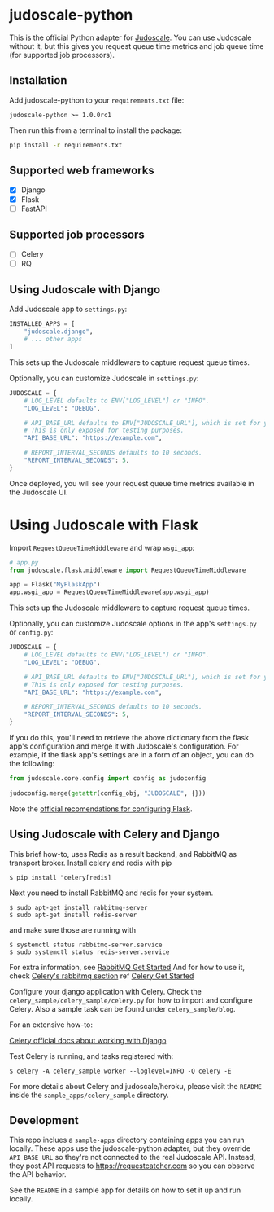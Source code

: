 # judoscale-python

This is the official Python adapter for [Judoscale](https://elements.heroku.com/addons/judoscale). You can use Judoscale without it, but this gives you request queue time metrics and job queue time (for supported job processors).

## Installation

Add judoscale-python to your <code>requirements.txt</code> file:

```
judoscale-python >= 1.0.0rc1
```

Then run this from a terminal to install the package:

```sh
pip install -r requirements.txt
```

## Supported web frameworks

- [x] Django
- [x] Flask
- [ ] FastAPI

## Supported job processors

- [ ] Celery
- [ ] RQ

## Using Judoscale with Django

Add Judoscale app to `settings.py`:

```python
INSTALLED_APPS = [
    "judoscale.django",
    # ... other apps
]
```

This sets up the Judoscale middleware to capture request queue times.

Optionally, you can customize Judoscale in `settings.py`:

```python
JUDOSCALE = {
    # LOG_LEVEL defaults to ENV["LOG_LEVEL"] or "INFO".
    "LOG_LEVEL": "DEBUG",

    # API_BASE_URL defaults to ENV["JUDOSCALE_URL"], which is set for you when you install Judoscale.
    # This is only exposed for testing purposes.
    "API_BASE_URL": "https://example.com",

    # REPORT_INTERVAL_SECONDS defaults to 10 seconds.
    "REPORT_INTERVAL_SECONDS": 5,
}
```

Once deployed, you will see your request queue time metrics available in the Judoscale UI.

# Using Judoscale with Flask

Import `RequestQueueTimeMiddleware` and wrap `wsgi_app`:

```python
# app.py
from judoscale.flask.middleware import RequestQueueTimeMiddleware

app = Flask("MyFlaskApp")
app.wsgi_app = RequestQueueTimeMiddleware(app.wsgi_app)
```

This sets up the Judoscale middleware to capture request queue times.

Optionally, you can customize Judoscale options in the app's `settings.py` or `config.py`:

```python
JUDOSCALE = {
    # LOG_LEVEL defaults to ENV["LOG_LEVEL"] or "INFO".
    "LOG_LEVEL": "DEBUG",

    # API_BASE_URL defaults to ENV["JUDOSCALE_URL"], which is set for you when you install Judoscale.
    # This is only exposed for testing purposes.
    "API_BASE_URL": "https://example.com",

    # REPORT_INTERVAL_SECONDS defaults to 10 seconds.
    "REPORT_INTERVAL_SECONDS": 5,
}
```

If you do this, you'll need to retrieve the above dictionary from the flask app's configuration and merge it with Judoscale's configuration. For example, if the flask app's settings are in a form of an object, you can do the following:

```python
from judoscale.core.config import config as judoconfig

judoconfig.merge(getattr(config_obj, "JUDOSCALE", {}))
```

Note the [official recomendations for configuring Flask](https://flask.palletsprojects.com/en/2.2.x/config/#configuration-best-practices).

## Using Judoscale with Celery and Django
This brief how-to, uses Redis as a result backend, and RabbitMQ as transport broker.
Install celery and redis with pip
```
$ pip install "celery[redis]
```
Next you need to install RabbitMQ and redis for your system. 
```
$ sudo apt-get install rabbitmq-server
$ sudo apt-get install redis-server
```
and make sure those are running with

```
$ systemctl status rabbitmq-server.service
$ sudo systemctl status redis-server.service
```
For extra information, see [RabbitMQ Get Started](https://www.rabbitmq.com/download.html)
And for how to use it, check [Celery's rabbitmq section](https://docs.celeryq.dev/en/stable/getting-started/backends-and-brokers/rabbitmq.html)
ref [Celery Get Started](https://docs.celeryq.dev/en/stable/getting-started/introduction.html#installation)

Configure your django application with Celery.
Check the `celery_sample/celery_sample/celery.py` for how to import and configure Celery.
Also a sample task can be found under `celery_sample/blog`.

For an extensive how-to:

[Celery official docs about working with Django]( https://docs.celeryq.dev/en/stable/django/first-steps-with-django.html)
	
Test Celery is running, and tasks registered with:
```
$ celery -A celery_sample worker --loglevel=INFO -Q celery -E
```
For more details about Celery and judoscale/heroku, please visit the `README` inside the `sample_apps/celery_sample` directory.

## Development

This repo inclues a `sample-apps` directory containing apps you can run locally. These apps use the judoscale-python adapter, but they override `API_BASE_URL` so they're not connected to the real Judoscale API. Instead, they post API requests to https://requestcatcher.com so you can observe the API behavior.

See the `README` in a sample app for details on how to set it up and run locally.
